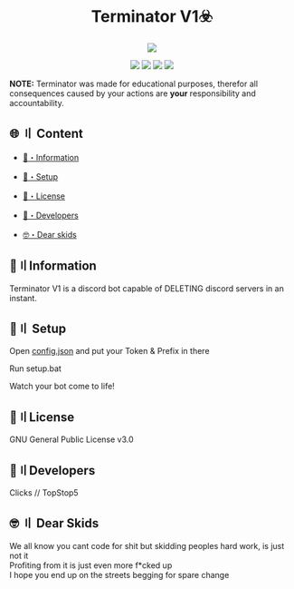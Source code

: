 <h1 align="center">
  Terminator V1☣️
</h1>

<p align="center"> 
  <kbd>
<img src="https://imgur.com/a/ziQENl7">
  </kbd>
</p>

<p align="center">
  <img src="https://img.shields.io/badge/discord.py-V2.0-brightgreen">
  <img src="https://img.shields.io/github/last-commit/TopStop5/Terminator?style=flat-square">
  <img src="https://img.shields.io/github/forks/TopStop5/Terminator?color=%02B039&label=Forks&style=flat-square">
  <img src="https://img.shields.io/github/stars/TopStop5/Terminator?color=%02B039&label=Stars&style=flat-square">
</p>

**NOTE:**
 Terminator was made for educational purposes, therefor all consequences caused by your actions are **your** responsibility and accountability.
## <a id="content"></a>🌐 〢 Content
- [🌟・Information](#info)
* [📁・Setup](#setup)
- [💎・License](#setup)
* [📝・Developers](#devs)
- [🤓・Dear skids](#skids)

## <a id="info"></a>🌟〢Information
Terminator V1 is a discord bot capable of DELETING discord servers in an instant.



## <a id="setup"></a>📁〢 Setup
Open [config.json](https://github.com/TopStop5/Terminator/blob/main/config.json) and put your Token & Prefix in there

Run setup.bat

Watch your bot come to life!

## <a id="license"></a>💎〢License
GNU General Public License v3.0

## <a id="devs"></a>📝〢Developers
Clicks // TopStop5

## <a id="skids"></a>🤓 〢 Dear Skids

We all know you cant code for shit but skidding peoples hard work, is just not it \
Profiting from it is just even more f\*cked up \
I hope you end up on the streets begging for spare change

